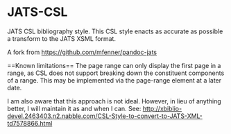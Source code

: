 JATS-CSL
========

JATS CSL bibliography style. This CSL style enacts as accurate as possible a transform to the JATS XSML format.

A fork from https://github.com/mfenner/pandoc-jats

==Known limitations==
The page range can only display the first page in a range, as CSL does not support breaking down the constituent components of a range. This may be implemented via the page-range element at a later date.

I am also aware that this approach is not ideal. However, in lieu of anything better, I will maintain it as and when I can. See: http://xbiblio-devel.2463403.n2.nabble.com/CSL-Style-to-convert-to-JATS-XML-td7578866.html
